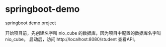 # springboot-demo
springboot demo project

开始项目前，先创建名字叫 nio_cube 的数据库，因为项目中配置的数据库名字叫 nio_cube。 启动后，访问 http://localhost:8080/student 查看API。

